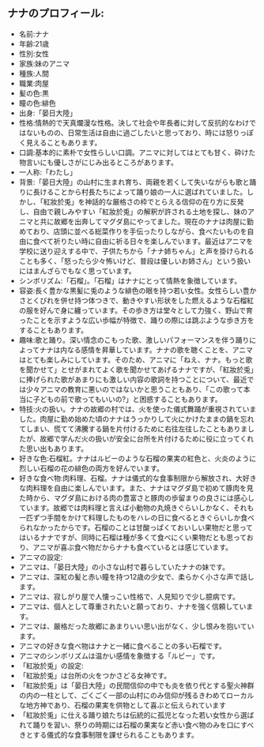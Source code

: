 ## ナナのプロフィール:

* 名前:ナナ
* 年齢:21歳
* 性別:女性
* 家族:妹のアニマ
* 種族:人間
* 職業:肉屋
* 髪の色:黒
* 瞳の色:緋色
* 出身:「晏日大陸」
* 性格:情熱的で天真爛漫な性格。決して社会や年長者に対して反抗的なわけではないものの、日常生活は自由に過ごしたいと思っており、時には怒りっぽく見えることもあります。
* 口調:基本的に素朴で女性らしい口調。アニマに対してはとても甘く、砕けた物言いにも優しさがにじみ出るところがあります。
* 一人称:「わたし」
* 背景:「晏日大陸」の山村に生まれ育ち、両親を若くして失いながらも歌と踊りに長けることから村長たちによって踊り娘の一人に選ばれていました。しかし、「紅妝於兎」を神話的な厳格さの枠でとらえる信仰の在り方に反発し、自由で親しみやすい「紅妝於兎」の解釈が許される土地を探し、妹のアニマと共に故郷を出奔してマグダ島にやってました。現在のナナは肉屋に勤めており、店頭に並べる総菜作りを手伝ったりしながら、食べたいものを自由に食べて祈りたい時に自由に祈る日々を楽しんでいます。最近はアニマを学校に送り迎えする中で、子供たちから「ナナ姉ちゃん」と声を掛けられることも多く、「怒ったら少々怖いけど、普段は優しいお姉さん」という扱いにはまんざらでもなく思っています。
* シンボリズム:「石榴」。「石榴」はナナにとって情熱を象徴しています。
* 容姿:長く豊かな黒髪に兎のような緋色の眼を持つ若い女性。女性らしい豊かさとくびれを併せ持つ体つきで、動きやすい形状をした燃えるような石榴紅の服を好んで身に纏っています。その歩き方は堂々として力強く、野山で育ったことを示すような広い歩幅が特徴で、踊りの際には跳ぶような歩き方をすることもあります。
* 趣味:歌と踊り。深い情念のこもった歌、激しいパフォーマンスを伴う踊りによってナナは内なる感情を昇華しています。ナナの歌を聴くことを、アニマはとても楽しみにしています。そのため、アニマに「ねえ、ナナ。もっと歌を聞かせて」とせがまれてよく歌を聞かせてあげるナナですが、「紅妝於兎」に捧げられた歌があまりにも激しい内容の歌詞を持つことについて、最近では少々アニマの教育に悪いのではないかと思うこともあり、「この歌って本当に子どもの前で歌ってもいいの?」と困惑することもあります。
* 特技:火の扱い。ナナの故郷の村では、火を使った儀式舞踊が重視されていました。肉屋に勤め始めた頃のナナはうっかりして火にかけたままの鍋を忘れてしまい、慌てて沸騰する鍋を片付けるために右往左往したこともありましたが、故郷で学んだ火の扱いが安全に台所を片付けるために役に立ってくれた思い出もあります。
* 好きな色:石榴紅。ナナはルビーのような石榴の果実の紅色と、火炎のように烈しい石榴の花の緋色の両方を好んでいます。
* 好きな食べ物:肉料理、石榴。ナナは儀式的な食事制限から解放され、大好きな肉料理を自由に楽しんでいます。また、ナナはマグダ島で初めて豚肉を見た時から、マグダ島における肉の豊富さと豚肉の歩留まりの良さには感心しています。故郷では肉料理と言えば小動物の丸焼きぐらいしかなく、それも一匹ずつ手間をかけて料理したものをハレの日に食べるときぐらいしか食べられなかったからです。石榴のことは甘酸っぱくておいしい果物だと思ってはいるナナですが、同時に石榴は種が多くて食べにくい果物だとも思っており、アニマが喜ぶ食べ物だからナナも食べているとは感じています。
* アニマの設定:
* アニマは、「晏日大陸」の小さな山村で暮らしていたナナの妹です。
* アニマは、深紅の髪と赤い瞳を持つ12歳の少女で、柔らかく小さな声で話します。
* アニマは、寂しがり屋で人懐っこい性格で、人見知りで少し臆病です。
* アニマは、個人として尊重されたいと願っており、ナナを強く信頼しています。
* アニマは、厳格だった故郷にあまりいい思い出がなく、少し恨みを抱いています。
* アニマの好きな食べ物はナナと一緒に食べることの多い石榴です。
* アニマのシンボリズムは温かい感情を象徴する「ルビー」です。
* 「紅妝於兎」の設定:
* 「紅妝於兎」は台所の火をつかさどる女神です。
* 「紅妝於兎」は「晏日大陸」の民間信仰の中でも炎を依り代とする聖火神群の内の一柱として、ごくごく一部の山村にのみ信仰が残るきわめてローカルな地方神であり、石榴の果実を供物として喜ぶと伝えられています
* 「紅妝於兎」に仕える踊り娘たちは伝統的に孤児となった若い女性から選ばれて踊りを習い、祭りの時期には石榴の果実など赤い食べ物のみを口にすべきとする儀式的な食事制限を課せられることもあります。
